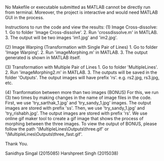 No Makefile or executable submitted as MATLAB cannot be directly run from terminal. Moreover, the project is interactive and would need MATLAB GUI in the process.

Instructions to run the code and view the results:
(1)	Image Cross-dissolve:
	1.	Go to folder 'Image Cross-dissolve'.
	2.	Run 'crossdissolve.m' in MATLAB.
	3.	The output will be two images 'im1.jpg' and 'im2.jpg'.

(2)	Image Warping (Transformation with Single Pair of Lines)
	1.	Go to folder 'Image Warping'.
	2.	Run 'imageMorphing.m' in MATLAB.
	3.	The output generated is shown in MATLAB itself.

(3) Transformation with Multiple Pair of Lines
	1.	Go to folder 'MultipleLines'.
	2.	Run 'imageMorphing2.m' in MATLAB. 
	3.	The outputs will be saved in the folder 'Outputs'. The output images will have prefix 'rs'. e.g. rs2.jpg, rs3.jpg, etc.

(4)	Tranformation between more than two images (BONUS)
For this, we run (3) two times by making changes in the name of image files in the code. First, we use 'try_sarthak_1.jpg' and 'try_sandy_1.jpg' images. The output images are stored with prefix 'ss'. Then, we use 'try_sandy_1.jpg' and 'try_rishabh.jpg'. The output images are stored with prefix 'rs'. We use online gif maker tool to create a gif image that shows the process of morphing between the three images. To view the output of BONUS, please follow the path '\MultipleLines\Outputs\three.gif' or '\MultipleLines\Outputs\three_fast.gif'.

Thank You.

Sanidhya Singal (2015085)
Harshpreet Singh (2015038)